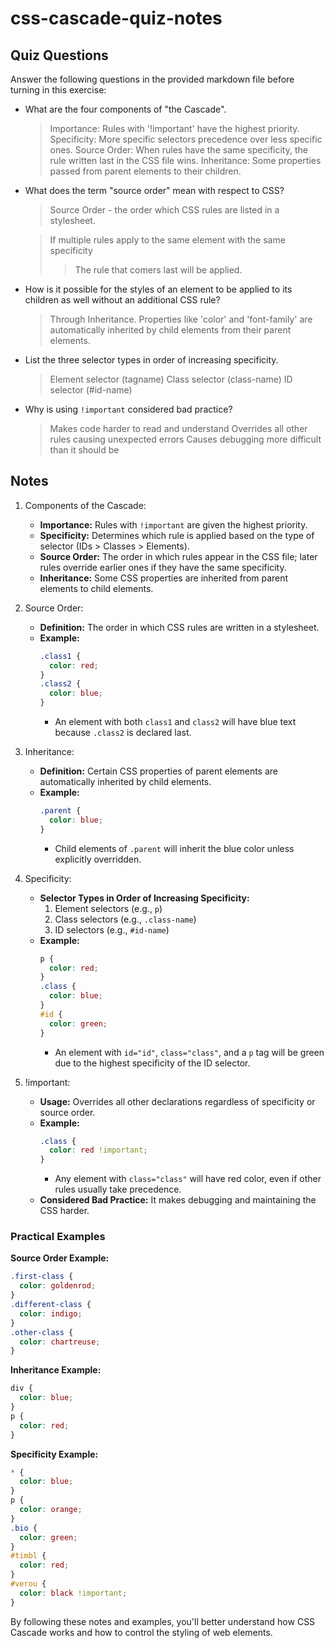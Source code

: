 # css-cascade-quiz-notes

## Quiz Questions

Answer the following questions in the provided markdown file before turning in this exercise:

- What are the four components of "the Cascade".

  > Importance: Rules with '!important' have the highest priority.
  > Specificity: More specific selectors precedence over less specific ones.
  > Source Order: When rules have the same specificity, the rule written last in the CSS file wins.
  > Inheritance: Some properties passed from parent elements to their children.

- What does the term "source order" mean with respect to CSS?

  > Source Order - the order which CSS rules are listed in a stylesheet.

  > If multiple rules apply to the same element with the same specificity
  >
  > > The rule that comers last will be applied.

- How is it possible for the styles of an element to be applied to its children as well without an additional CSS rule?

  > Through Inheritance. Properties like 'color' and 'font-family' are automatically inherited by
  > child elements from their parent elements.

- List the three selector types in order of increasing specificity.

  > Element selector (tagname)
  > Class selector (class-name)
  > ID selector (#id-name)

- Why is using `!important` considered bad practice?
  > Makes code harder to read and understand
  > Overrides all other rules causing unexpected errors
  > Causes debugging more difficult than it should be

## Notes

1. Components of the Cascade:

   - **Importance:** Rules with `!important` are given the highest priority.
   - **Specificity:** Determines which rule is applied based on the type of selector (IDs > Classes > Elements).
   - **Source Order:** The order in which rules appear in the CSS file; later rules override earlier ones if they have the same specificity.
   - **Inheritance:** Some CSS properties are inherited from parent elements to child elements.

2. Source Order:

   - **Definition:** The order in which CSS rules are written in a stylesheet.
   - **Example:**
     ```css
     .class1 {
       color: red;
     }
     .class2 {
       color: blue;
     }
     ```
     - An element with both `class1` and `class2` will have blue text because `.class2` is declared last.

3. Inheritance:

   - **Definition:** Certain CSS properties of parent elements are automatically inherited by child elements.
   - **Example:**
     ```css
     .parent {
       color: blue;
     }
     ```
     - Child elements of `.parent` will inherit the blue color unless explicitly overridden.

4. Specificity:

   - **Selector Types in Order of Increasing Specificity:**
     1. Element selectors (e.g., `p`)
     2. Class selectors (e.g., `.class-name`)
     3. ID selectors (e.g., `#id-name`)
   - **Example:**
     ```css
     p {
       color: red;
     }
     .class {
       color: blue;
     }
     #id {
       color: green;
     }
     ```
     - An element with `id="id"`, `class="class"`, and a `p` tag will be green due to the highest specificity of the ID selector.

5. !important:
   - **Usage:** Overrides all other declarations regardless of specificity or source order.
   - **Example:**
     ```css
     .class {
       color: red !important;
     }
     ```
     - Any element with `class="class"` will have red color, even if other rules usually take precedence.
   - **Considered Bad Practice:** It makes debugging and maintaining the CSS harder.

### Practical Examples

**Source Order Example:**

```css
.first-class {
  color: goldenrod;
}
.different-class {
  color: indigo;
}
.other-class {
  color: chartreuse;
}
```

**Inheritance Example:**

```css
div {
  color: blue;
}
p {
  color: red;
}
```

**Specificity Example:**

```css
* {
  color: blue;
}
p {
  color: orange;
}
.bio {
  color: green;
}
#timbl {
  color: red;
}
#verou {
  color: black !important;
}
```

By following these notes and examples, you'll better understand how CSS Cascade works and how to control the styling of web elements.
